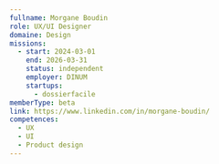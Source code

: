 ```yaml
---
fullname: Morgane Boudin
role: UX/UI Designer
domaine: Design
missions:
  - start: 2024-03-01
    end: 2026-03-31
    status: independent
    employer: DINUM
    startups:
      - dossierfacile
memberType: beta
link: https://www.linkedin.com/in/morgane-boudin/
competences:
  - UX
  - UI
  - Product design
---
```

